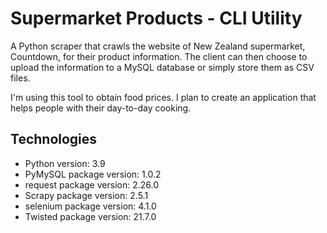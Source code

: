 # Supermarket Products - CLI Utility

A Python scraper that crawls the website of New Zealand supermarket, Countdown, for their product information. The client can then choose to upload the information to a MySQL database or simply store them as CSV files.

I'm using this tool to obtain food prices. I plan to create an application that helps people with their day-to-day cooking.

## Technologies

- Python version: 3.9
- PyMySQL package version: 1.0.2
- request package version: 2.26.0
- Scrapy package version: 2.5.1
- selenium package version: 4.1.0
- Twisted package version: 21.7.0
